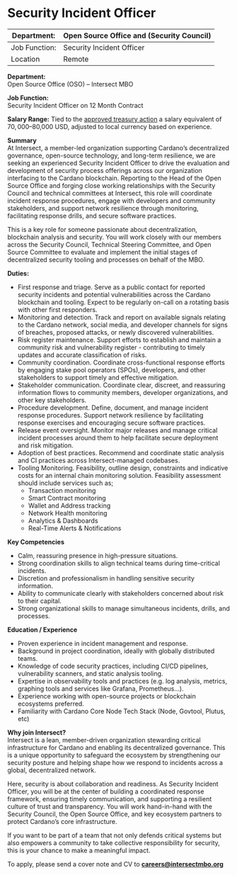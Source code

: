 # Security Incident Officer

| Department:   | Open Source Office and (Security Council) |
| ------------- | ----------------------------------------- |
| Job Function: | Security Incident Officer                 |
| Location      | Remote                                    |

**Department:**\
Open Source Office (OSO) – Intersect MBO

**Job Function:**\
Security Incident Officer on 12 Month Contract

**Salary Range:** Tied to the [approved treasury action](https://gov.tools/outcomes/governance_actions/8ad3d454f3496a35cb0d07b0fd32f687f66338b7d60e787fc0a22939e5d8833e#11) a salary equivalent of $70,000–$80,000 USD, adjusted to local currency based on experience.

**Summary**\
At Intersect, a member-led organization supporting Cardano’s decentralized governance, open-source technology, and long-term resilience, we are seeking an experienced Security Incident Officer to drive the evaluation and development of security process offerings across our organization interfacing to the Cardano blockchain.  Reporting to the Head of the Open Source Office and forging close working relationships with the Security Council and technical committees at Intersect, this role will coordinate incident response procedures, engage with developers and community stakeholders, and support network resilience through monitoring, facilitating response drills, and secure software practices.

This is a key role for someone passionate about decentralization, blockchain analysis and security. You will work closely with our members across the Security Council, Technical Steering Committee, and Open Source Committee to evaluate and implement the initial stages of decentralized security tooling and processes on behalf of the MBO. &#x20;

**Duties:**

* First response and triage. Serve as a public contact for reported security incidents and potential vulnerabilities across the Cardano blockchain and tooling. Expect to be regularly on-call on a rotating basis with other first responders.
* Monitoring and detection. Track and report on available signals relating to the Cardano network, social media, and developer channels for signs of breaches, proposed attacks, or newly discovered vulnerabilities.
* Risk register maintenance. Support efforts to establish and maintain a community risk and vulnerability register -  contributing to timely updates and accurate classification of risks.
* Community coordination. Coordinate cross-functional response efforts by engaging stake pool operators (SPOs), developers, and other stakeholders to support timely and effective mitigation.
* Stakeholder communication. Coordinate clear, discreet, and reassuring information flows to community members, developer organizations, and other key stakeholders.
* Procedure development. Define, document, and manage incident response procedures. Support network resilience by facilitating response exercises and encouraging secure software practices.
* Release event oversight. Monitor major releases and manage critical incident processes around them to help facilitate secure deployment and risk mitigation.
* Adoption of best practices. Recommend and coordinate static analysis and CI practices across Intersect-managed codebases.
* Tooling Monitoring. Feasibility, outline design, constraints and indicative costs for an internal chain monitoring solution. Feasibility assessment  should include services such as;
  * Transaction monitoring
  * Smart Contract monitoring
  * Wallet and Address tracking
  * Network Health monitoring
  * Analytics & Dashboards
  * Real-Time Alerts & Notifications

**Key Competencies**

* Calm, reassuring presence in high-pressure situations.
* Strong coordination skills to align technical teams during time-critical incidents.
* Discretion and professionalism in handling sensitive security information.
* Ability to communicate clearly with stakeholders concerned about risk to their capital.
* Strong organizational skills to manage simultaneous incidents, drills, and processes.

**Education / Experience**

* Proven experience in incident management and response.
* Background in project coordination, ideally with globally distributed teams.
* Knowledge of code security practices, including CI/CD pipelines, vulnerability scanners, and static analysis tooling.
* Expertise in observability tools and practices (e.g. log analysis, metrics, graphing tools and services like Grafana, Prometheus…).
* Experience working with open-source projects or blockchain ecosystems preferred.
* Familiarity with Cardano Core Node Tech Stack (Node, Govtool, Plutus, etc)

**Why join Intersect?**\
Intersect is a lean, member-driven organization stewarding critical infrastructure for Cardano and enabling its decentralized governance. This is a unique opportunity to safeguard the ecosystem by strengthening our security posture and helping shape how we respond to incidents across a global, decentralized network.

Here, security is about collaboration and readiness. As Security Incident Officer, you will be at the center of building a coordinated response framework, ensuring timely communication, and supporting a resilient culture of trust and transparency. You will work hand-in-hand with the Security Council, the Open Source Office, and key ecosystem partners to protect Cardano’s core infrastructure.

If you want to be part of a team that not only defends critical systems but also empowers a community to take collective responsibility for security, this is your chance to make a meaningful impact.

To apply, please send a cover note and CV to **careers@intersectmbo.org**

